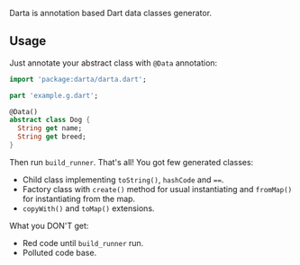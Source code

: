 Darta is annotation based Dart data classes generator.

## Usage

Just annotate your abstract class with `@Data` annotation:

```dart
import 'package:darta/darta.dart';

part 'example.g.dart';

@Data()
abstract class Dog {
  String get name;
  String get breed;
}
```

Then run `build_runner`. That's all! You got few generated classes:
- Child class implementing `toString()`, `hashCode` and `==`.
- Factory class with `create()` method for usual instantiating and `fromMap()` for instantiating from the map.
- `copyWith()` and `toMap()` extensions.

What you DON'T get:
- Red code until `build_runner` run.
- Polluted code base.
